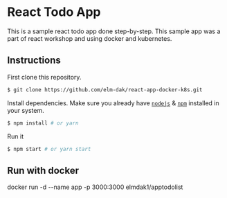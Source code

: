 # React Todo App

This is a sample react todo app done step-by-step.
This sample app was a part of react workshop and using docker and kubernetes.

## Instructions

First clone this repository.
```bash
$ git clone https://github.com/elm-dak/react-app-docker-k8s.git
```

Install dependencies. Make sure you already have [`nodejs`](https://nodejs.org/en/) & [`npm`](https://www.npmjs.com/) installed in your system.
```bash
$ npm install # or yarn
```

Run it
```bash
$ npm start # or yarn start
```

## Run with docker

docker run -d --name app -p 3000:3000 elmdak1/apptodolist
